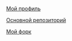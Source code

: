 [Мой профиль](https://github.com/crotopus "Мой профиль")

[Основной репозиторий](https://github.com/stankin/inet-2018 "Основной репозиторий")

[Мой форк](https://github.com/crotopus/inet-2018 "Мой форк")
